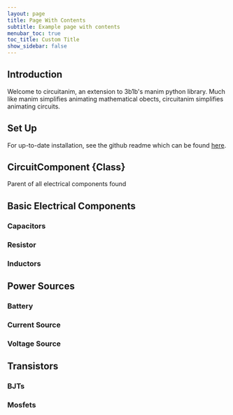 ```yaml
---
layout: page
title: Page With Contents
subtitle: Example page with contents
menubar_toc: true
toc_title: Custom Title
show_sidebar: false
---
```


## Introduction

Welcome to circuitanim, an extension to 3b1b's manim python library. Much like manim simplifies animating mathematical obects, circuitanim simplifies animating circuits.   


## Set Up

For up-to-date installation, see the github readme which can be found [here](https://github.com/allejo/jekyll-toc).  

## CircuitComponent {Class}

Parent of all electrical components found 

## Basic Electrical Components 

### Capacitors

### Resistor

### Inductors 




## Power Sources 

### Battery 

### Current Source

### Voltage Source



## Transistors 

### BJTs 

### Mosfets
